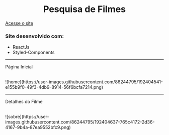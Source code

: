 <h1 align="center">Pesquisa de Filmes</h1>

[Acesse o site](https://movie-search-murex-iota.vercel.app/ "Pesquisa de Filmes")

<h3>Site desenvolvido com:</h3>

 <ul>
   <li>ReactJs</li>
   <li>Styled-Components</li>
 </ul>

<hr>
<p>Página Inicial</p>
<br>
![home](https://user-images.githubusercontent.com/86244795/192404541-e155b9f0-49f3-4db9-8914-56f6bcfa7214.png)

<hr>
<p>Detalhes do Filme</p>
<br>
![sobre](https://user-images.githubusercontent.com/86244795/192404637-765c4172-2d36-4167-9b4a-87ea9552bfc9.png)
